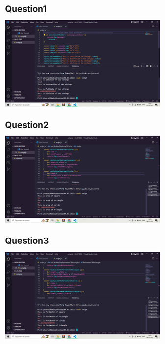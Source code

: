 <h1>Question1</h1>
<img src="./images/Screenshot (248).png" alt="">
<h1>Question2</h1>
<img src="./images/Screenshot (249).png" alt="">
<h1>Question3</h1>
<img src="./images/Screenshot (250).png" alt="">